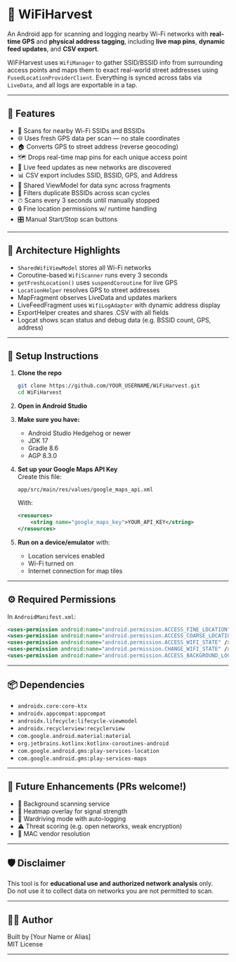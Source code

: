 # 📶 WiFiHarvest

An Android app for scanning and logging nearby Wi-Fi networks with **real-time GPS** and **physical address tagging**, including **live map pins**, **dynamic feed updates**, and **CSV export**.

WiFiHarvest uses `WifiManager` to gather SSID/BSSID info from surrounding access points and maps them to exact real-world street addresses using `FusedLocationProviderClient`. Everything is synced across tabs via `LiveData`, and all logs are exportable in a tap.

---

## 📱 Features

- 📡 Scans for nearby Wi-Fi SSIDs and BSSIDs  
- 🌐 Uses fresh GPS data per scan — no stale coordinates  
- 🏠 Converts GPS to street address (reverse geocoding)  
- 🗺️ Drops real-time map pins for each unique access point  
- 🔁 Live feed updates as new networks are discovered  
- 📊 CSV export includes SSID, BSSID, GPS, and Address  
- 🧠 Shared ViewModel for data sync across fragments  
- 🚫 Filters duplicate BSSIDs across scan cycles  
- ⏱ Scans every 3 seconds until manually stopped  
- 🔒 Fine location permissions w/ runtime handling  
- 🎛 Manual Start/Stop scan buttons  

---

## 🧪 Architecture Highlights

- `SharedWifiViewModel` stores all Wi-Fi networks  
- Coroutine-based `WifiScanner` runs every 3 seconds  
- `getFreshLocation()` uses `suspendCoroutine` for live GPS  
- `LocationHelper` resolves GPS to street addresses  
- MapFragment observes LiveData and updates markers  
- LiveFeedFragment uses `WifiLogAdapter` with dynamic address display  
- ExportHelper creates and shares .CSV with all fields  
- Logcat shows scan status and debug data (e.g. BSSID count, GPS, address)

---

## 🔧 Setup Instructions

1. **Clone the repo**
   ```bash
   git clone https://github.com/YOUR_USERNAME/WiFiHarvest.git
   cd WiFiHarvest
   ```

2. **Open in Android Studio**

3. **Make sure you have:**
   - Android Studio Hedgehog or newer  
   - JDK 17  
   - Gradle 8.6  
   - AGP 8.3.0  

4. **Set up your Google Maps API Key**  
   Create this file:
   ```
   app/src/main/res/values/google_maps_api.xml
   ```
   With:
   ```xml
   <resources>
       <string name="google_maps_key">YOUR_API_KEY</string>
   </resources>
   ```

5. **Run on a device/emulator** with:
   - Location services enabled  
   - Wi-Fi turned on  
   - Internet connection for map tiles  

---

## ⚙️ Required Permissions

In `AndroidManifest.xml`:
```xml
<uses-permission android:name="android.permission.ACCESS_FINE_LOCATION" />
<uses-permission android:name="android.permission.ACCESS_COARSE_LOCATION" />
<uses-permission android:name="android.permission.ACCESS_WIFI_STATE" />
<uses-permission android:name="android.permission.CHANGE_WIFI_STATE" />
<uses-permission android:name="android.permission.ACCESS_BACKGROUND_LOCATION" />
```
---

## 📦 Dependencies

- `androidx.core:core-ktx`  
- `androidx.appcompat:appcompat`  
- `androidx.lifecycle:lifecycle-viewmodel`  
- `androidx.recyclerview:recyclerview`  
- `com.google.android.material:material`  
- `org.jetbrains.kotlinx:kotlinx-coroutines-android`  
- `com.google.android.gms:play-services-location`  
- `com.google.android.gms:play-services-maps`  

---

## 🚀 Future Enhancements (PRs welcome!)

- 🔄 Background scanning service  
- 🌈 Heatmap overlay for signal strength  
- 🚗 Wardriving mode with auto-logging  
- ⚠️ Threat scoring (e.g. open networks, weak encryption)  
- 🧬 MAC vendor resolution  

---

## 🛡 Disclaimer

This tool is for **educational use and authorized network analysis** only.  
Do not use it to collect data on networks you are not permitted to scan.

---

## 🧑‍💻 Author

Built by [Your Name or Alias]  
MIT License
****
